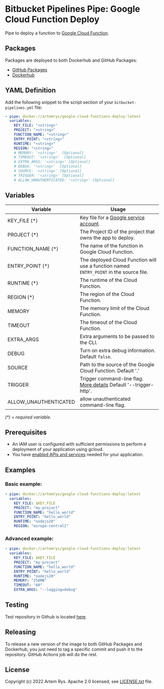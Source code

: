 # Bitbucket Pipelines Pipe: Google Cloud Function Deploy

Pipe to deploy a function to [Google Cloud Function][gcf].

## Packages

Packages are deployed to both Dockerhub and GitHub Packages:

- [GitHub Packages](https://github.com/gyzo/google-cloud-functions-deploy/pkgs/container/google-cloud-functions-deploy)
- [Dockerhub](https://hub.docker.com/r/gyzo/google-cloud-functions-deploy)

## YAML Definition

Add the following snippet to the script section of your `bitbucket-pipelines.yml` file:

```yaml
- pipe: docker://artemrys/google-cloud-functions-deploy:latest
  variables:
    KEY_FILE: "<string>"
    PROJECT: "<string>"
    FUNCTION_NAME: "<string>"
    ENTRY_POINT: "<string>"
    RUNTIME: "<string>"
    REGION: "<string>"
    # MEMORY: '<string>'  [Optional]
    # TIMEOUT: '<string>'  [Optional]
    # EXTRA_ARGS: '<string>' [Optional]
    # DEBUG: '<string>'  [Optional]
    # SOURCE: '<string>' [Optional]
    # TRIGGER: '<string>' [Optional]
    # ALLOW_UNAUTHENTICATED: '<string>' [Optional]
```

## Variables

| Variable              | Usage                                                                                                                                 |
| --------------------- | ------------------------------------------------------------------------------------------------------------------------------------- |
| KEY_FILE (\*)         | Key file for a [Google service account](https://cloud.google.com/iam/docs/creating-managing-service-account-keys).                    |
| PROJECT (\*)          | The Project ID of the project that owns the app to deploy.                                                                            |
| FUNCTION_NAME (\*)    | The name of the function in Google Cloud Function.                                                                                    |
| ENTRY_POINT (\*)      | The deployed Cloud Function will use a function named `ENTRY_POINT` in the source file.                                               |
| RUNTIME (\*)          | The runtime of the Cloud Function.                                                                                                    |
| REGION (\*)           | The region of the Cloud Function.                                                                                                     |
| MEMORY                | The memory limit of the Cloud Function.                                                                                               |
| TIMEOUT               | The timeout of the Cloud Function.                                                                                                    |
| EXTRA_ARGS            | Extra arguments to be passed to the CLI.                                                                                              |
| DEBUG                 | Turn on extra debug information. Default `false`.                                                                                     |
| SOURCE                | Path to the source of the Google Cloud Function. Default '.'                                                                          |
| TRIGGER               | Trigger command-line flag. [More details](https://cloud.google.com/functions/docs/concepts/events-triggers) Default '--trigger-http'. |
| ALLOW_UNAUTHENTICATED | allow unauthenticated command-line flag.                                                                                              |

_(\*) = required variable._

## Prerequisites

- An IAM user is configured with sufficient permissions to perform a deployment of your application using gcloud.
- You have [enabled APIs and services](https://cloud.google.com/service-usage/docs/enable-disable) needed for your application.

## Examples

### Basic example:

```yaml
- pipe: docker://artemrys/google-cloud-functions-deploy:latest
  variables:
    KEY_FILE: $KEY_FILE
    PROJECT: "my-project"
    FUNCTION_NAME: "hello_world"
    ENTRY_POINT: "hello_world"
    RUNTIME: "nodejs20"
    REGION: "europe-central2"
```

### Advanced example:

```yaml
- pipe: docker://artemrys/google-cloud-functions-deploy:latest
  variables:
    KEY_FILE: $KEY_FILE
    PROJECT: "my-project"
    FUNCTION_NAME: "hello_world"
    ENTRY_POINT: "hello_world"
    RUNTIME: "nodejs20"
    MEMORY: "256MB"
    TIMEOUT: "60"
    EXTRA_ARGS: "--logging=debug"
```

## Testing

Test repository in Github is located [here](https://github.com/gyzo/google-cloud-functions-deploy).

## Releasing

To release a new version of the image to both GitHub Packages and Dockerhub, you just need to tag a specific commit and push it to the repository. GitHub Actions job will do the rest.

## License

Copyright (c) 2022 Artem Rys.
Apache 2.0 licensed, see [LICENSE.txt](LICENSE.txt) file.

[gcf]: https://cloud.google.com/functions
[github_repo]: https://github.org/gyzo/google-cloud-functions-deploy
